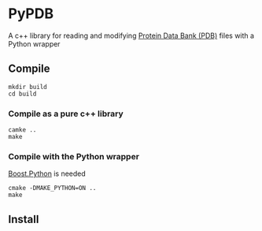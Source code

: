 # PyPDB
A c++ library for reading and modifying [Protein Data Bank (PDB)](https://www.wwpdb.org/) files with a Python wrapper
## Compile
```
mkdir build
cd build
```
### Compile as a pure c++ library
```
camke ..
make
```
### Compile with the Python wrapper
[Boost.Python](http://www.boost.org/doc/libs/1_66_0/libs/python/doc/html/index.html) is needed
```
cmake -DMAKE_PYTHON=ON ..
make
```
## Install

